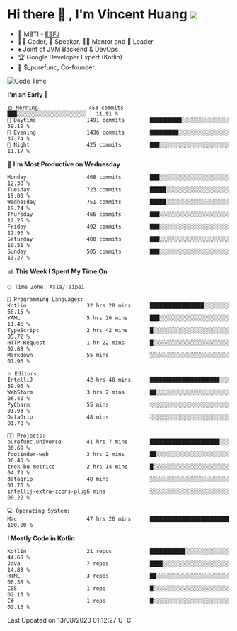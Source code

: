 # Hi there 👋 , I'm Vincent Huang ![](https://komarev.com/ghpvc/?username=Jian-Min-Huang)
- 👀 MBTI - [ESFJ](https://www.16personalities.com/esfj-personality)
- 👨‍💻 Coder, 🎤 Speaker, 👨‍🏫 Mentor and 🚀 Leader
- ♠️ Joint of JVM Backend & DevOps
- 🏆 Google Developer Expert (Kotlin)
- 💼 $_purefunc, Co-founder

<!--START_SECTION:waka-->
![Code Time](http://img.shields.io/badge/Code%20Time-2%2C433%20hrs%209%20mins-blue)

**I'm an Early 🐤** 

```text
🌞 Morning                453 commits         ███░░░░░░░░░░░░░░░░░░░░░░   11.91 % 
🌆 Daytime                1491 commits        ██████████░░░░░░░░░░░░░░░   39.19 % 
🌃 Evening                1436 commits        █████████░░░░░░░░░░░░░░░░   37.74 % 
🌙 Night                  425 commits         ███░░░░░░░░░░░░░░░░░░░░░░   11.17 % 
```
📅 **I'm Most Productive on Wednesday** 

```text
Monday                   468 commits         ███░░░░░░░░░░░░░░░░░░░░░░   12.30 % 
Tuesday                  723 commits         █████░░░░░░░░░░░░░░░░░░░░   19.00 % 
Wednesday                751 commits         █████░░░░░░░░░░░░░░░░░░░░   19.74 % 
Thursday                 466 commits         ███░░░░░░░░░░░░░░░░░░░░░░   12.25 % 
Friday                   492 commits         ███░░░░░░░░░░░░░░░░░░░░░░   12.93 % 
Saturday                 400 commits         ███░░░░░░░░░░░░░░░░░░░░░░   10.51 % 
Sunday                   505 commits         ███░░░░░░░░░░░░░░░░░░░░░░   13.27 % 
```


📊 **This Week I Spent My Time On** 

```text
🕑︎ Time Zone: Asia/Taipei

💬 Programming Languages: 
Kotlin                   32 hrs 20 mins      █████████████████░░░░░░░░   68.15 % 
YAML                     5 hrs 26 mins       ███░░░░░░░░░░░░░░░░░░░░░░   11.46 % 
TypeScript               2 hrs 42 mins       █░░░░░░░░░░░░░░░░░░░░░░░░   05.72 % 
HTTP Request             1 hr 22 mins        █░░░░░░░░░░░░░░░░░░░░░░░░   02.88 % 
Markdown                 55 mins             ░░░░░░░░░░░░░░░░░░░░░░░░░   01.96 % 

🔥 Editors: 
IntelliJ                 42 hrs 40 mins      ██████████████████████░░░   89.96 % 
WebStorm                 3 hrs 2 mins        ██░░░░░░░░░░░░░░░░░░░░░░░   06.40 % 
PyCharm                  55 mins             ░░░░░░░░░░░░░░░░░░░░░░░░░   01.93 % 
DataGrip                 48 mins             ░░░░░░░░░░░░░░░░░░░░░░░░░   01.70 % 

🐱‍💻 Projects: 
purefunc.universe        41 hrs 7 mins       ██████████████████████░░░   86.69 % 
footinder-web            3 hrs 2 mins        ██░░░░░░░░░░░░░░░░░░░░░░░   06.40 % 
trek-bu-metrics          2 hrs 14 mins       █░░░░░░░░░░░░░░░░░░░░░░░░   04.73 % 
datagrip                 48 mins             ░░░░░░░░░░░░░░░░░░░░░░░░░   01.70 % 
intellij-extra-icons-plug6 mins              ░░░░░░░░░░░░░░░░░░░░░░░░░   00.22 % 

💻 Operating System: 
Mac                      47 hrs 26 mins      █████████████████████████   100.00 % 
```

**I Mostly Code in Kotlin** 

```text
Kotlin                   21 repos            ███████████░░░░░░░░░░░░░░   44.68 % 
Java                     7 repos             ████░░░░░░░░░░░░░░░░░░░░░   14.89 % 
HTML                     3 repos             ██░░░░░░░░░░░░░░░░░░░░░░░   06.38 % 
CSS                      1 repo              █░░░░░░░░░░░░░░░░░░░░░░░░   02.13 % 
C#                       1 repo              █░░░░░░░░░░░░░░░░░░░░░░░░   02.13 % 
```




 Last Updated on 13/08/2023 01:12:27 UTC
<!--END_SECTION:waka-->
